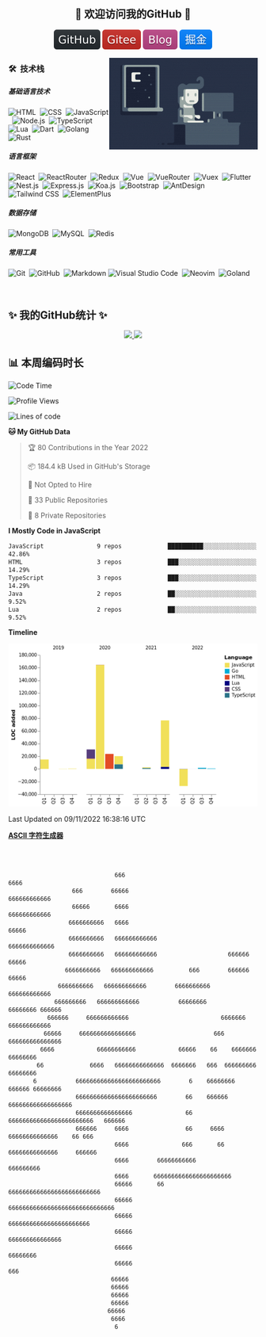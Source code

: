 <h2 align="center">👋 欢迎访问我的GitHub 👋</h2>
<p align="center">
  <a href="https://github.com/DivinerSun"><img src="./img/github.svg" alt="GitHub"></a>
  <a href="https://gitee.com/DivinerSun"><img src="./img/gitee.svg" alt="Gitee"></a>
  <a href="https://www.diviner.site/"><img src="./img/blog.svg" alt="Blog"></a>
  <a href="https://juejin.cn/user/2823970167205341"><img src="./img/juejin.svg" alt="掘金"></a>
</p>

<img alt="Night Coding" src="https://raw.githubusercontent.com/AVS1508/AVS1508/master/assets/Night-Coding.gif" align="right"/>

### 🛠 &nbsp;技术栈

##### 基础语言技术
![HTML](https://img.shields.io/badge/-HTML-05122A?style=flat&logo=HTML5)&nbsp;
![CSS](https://img.shields.io/badge/-CSS-05122A?style=flat&logo=CSS3&logoColor=1572B6)&nbsp;
![JavaScript](https://img.shields.io/badge/-JavaScript-05122A?style=flat&logo=javascript)&nbsp;
![Node.js](https://img.shields.io/badge/-Node.js-05122A?style=flat&logo=node.js)&nbsp;
![TypeScript](https://img.shields.io/badge/-TypeScript-05122A?style=flat&logo=typescript)&nbsp;
![Lua](https://img.shields.io/badge/-Lua-05122A?style=flat&logo=lua)&nbsp;
![Dart](https://img.shields.io/badge/-Dart-05122A?style=flat&logo=dart)&nbsp;
![Golang](https://img.shields.io/badge/-Go-05122A?style=flat&logo=go)&nbsp;
![Rust](https://img.shields.io/badge/-Rust-05122A?style=flat&logo=rust)&nbsp;

##### 语言框架
![React](https://img.shields.io/badge/-React-05122A?style=flat&logo=react)&nbsp;
![ReactRouter](https://img.shields.io/badge/-ReactRouter-05122A?style=flat&logo=reactrouter)&nbsp;
![Redux](https://img.shields.io/badge/-Redux-05122A?style=flat&logo=redux)&nbsp;
![Vue](https://img.shields.io/badge/-Vue-05122A?style=flat&logo=vue.js)&nbsp;
![VueRouter](https://img.shields.io/badge/-VueRouter-05122A?style=flat&logo=vue.js)&nbsp;
![Vuex](https://img.shields.io/badge/-Vuex-05122A?style=flat&logo=vue.js)&nbsp;
![Flutter](https://img.shields.io/badge/-Flutter-05122A?style=flat&logo=flutter)&nbsp;
![Nest.js](https://img.shields.io/badge/-Nest.js-05122A?style=flat&logo=nestjs&logoColor=ce3951)&nbsp;
![Express.js](https://img.shields.io/badge/-Express.js-05122A?style=flat&logo=express)&nbsp;
![Koa.js](https://img.shields.io/badge/-Koa.js-05122A?style=flat&logo=koa)&nbsp;
![Bootstrap](https://img.shields.io/badge/-Bootstrap-05122A?style=flat&logo=bootstrap&logoColor=563D7C)&nbsp;
![AntDesign](https://img.shields.io/badge/-AntDesign-05122A?style=flat&logo=antdesign&logoColor=e35259)&nbsp;
![Tailwind CSS](https://img.shields.io/badge/-TailwindCSS-05122A?style=flat&logo=tailwindcss&logoColor=e35259)&nbsp;
![ElementPlus](https://img.shields.io/badge/-ElementPlus-05122A?style=flat&logo=element&logoColor=e35259)&nbsp;


##### 数据存储
![MongoDB](https://img.shields.io/badge/-MongoDB-05122A?style=flat&logo=mongodb)&nbsp;
![MySQL](https://img.shields.io/badge/-MySQL-05122A?style=flat&logo=mysql)&nbsp;
![Redis](https://img.shields.io/badge/-Redis-05122A?style=flat&logo=redis)&nbsp;

##### 常用工具
![Git](https://img.shields.io/badge/-Git-05122A?style=flat&logo=git)&nbsp;
![GitHub](https://img.shields.io/badge/-GitHub-05122A?style=flat&logo=github)&nbsp;
![Markdown](https://img.shields.io/badge/-Markdown-05122A?style=flat&logo=markdown)
![Visual Studio Code](https://img.shields.io/badge/-Visual%20Studio%20Code-05122A?style=flat&logo=visual-studio-code&logoColor=007ACC)&nbsp;
![Neovim](https://img.shields.io/badge/-Neovim-05122A?style=flat&logo=neovim)&nbsp;
![Goland](https://img.shields.io/badge/-Goland-05122A?style=flat&logo=goland)&nbsp;


<br>
<h2>✨ 我的GitHub统计 ✨</h2>

<p align="center">
  <a href="https://github.com/DivinerSun">
    <img height="180em" src="https://github-readme-stats.vercel.app/api?username=DivinerSun&show_icons=true&theme=cobalt&include_all_commits=true&count_private=true"/>
    <img height="180em" src="https://github-readme-stats-eight-theta.vercel.app/api/top-langs/?username=DivinerSun&layout=compact&langs_count=8&theme=cobalt"/>
  </a>
</p>

<!--
[![DivinerSun✨'s github stats](https://github-readme-stats.vercel.app/api?username=DivinerSun&show_icons=true&theme=cobalt)](https://github.com/anuraghazra/github-readme-stats)
-->

## 📊 本周编码时长

<!--START_SECTION:waka-->
![Code Time](http://img.shields.io/badge/Code%20Time-3%2C042%20hrs-blue)

![Profile Views](http://img.shields.io/badge/Profile%20Views-0-blue)

![Lines of code](https://img.shields.io/badge/From%20Hello%20World%20I%27ve%20Written-309%20Thousand%20lines%20of%20code-blue)

**🐱 My GitHub Data** 

> 🏆 80 Contributions in the Year 2022
 > 
> 📦 184.4 kB Used in GitHub's Storage 
 > 
> 🚫 Not Opted to Hire
 > 
> 📜 33 Public Repositories 
 > 
> 🔑 8 Private Repositories  
 > 
**I Mostly Code in JavaScript** 

```text
JavaScript               9 repos             ██████████░░░░░░░░░░░░░░░   42.86% 
HTML                     3 repos             ███░░░░░░░░░░░░░░░░░░░░░░   14.29% 
TypeScript               3 repos             ███░░░░░░░░░░░░░░░░░░░░░░   14.29% 
Java                     2 repos             ██░░░░░░░░░░░░░░░░░░░░░░░   9.52% 
Lua                      2 repos             ██░░░░░░░░░░░░░░░░░░░░░░░   9.52%

```


**Timeline**

![Chart not found](https://raw.githubusercontent.com/DivinerSun/DivinerSun/main/charts/bar_graph.png) 


 Last Updated on 09/11/2022 16:38:16 UTC
<!--END_SECTION:waka-->

<!--

## 💗 推荐项目

[![ReadMe Card](https://github-readme-stats.vercel.app/api/pin/?username=ProphetTechnology&repo=nest-admin&theme=cobalt)](https://github.com/anuraghazra/github-readme-stats)

-->

**[ASCII 字符生成器](https://www.bootschool.net/ascii)**

```



                              666                                   6666
                  666        66666                            666666666666
                  66666       6666                           666666666666
                 6666666666   6666                                66666
                 6666666666   666666666666                      6666666666666
                 6666666666   666666666666                    666666    66666
                6666666666   666666666666          666        666666  66666
              6666666666   666666666666        6666666666     666666666666
             666666666   666666666666           66666666       66666666 666666
           666666     666666666666                          6666666 666666666666
          66666     6666666666666666                      666    666666666666666
         6666            66666666666            66666    66    6666666   66666666
        66             6666   66666666666666  6666666   666  666666666   66666666
       6           666666666666666666666666        6    66666666  666666 66666666
                   66666666666666666666666        66    666666 666666666666666666
                   6666666666666666               66    666666666666666666666666   666666
                   666666     6666                66     6666    66666666666666    66 666
                              6666               666       66   66666666666666     666666
                              6666        66666666666            666666666
                              6666       6666666666666666666666
                              66666       66       66666666666666666666666666
                              66666                        666666666666666666666666666666
                              66666                             66666666666666666666666
                              66666                                 666666666666666
                              66666                                     66666666
                              66666                                        666
                             66666
                             66666
                             66666
                             66666
                            66666
                             6666
                              6

```
